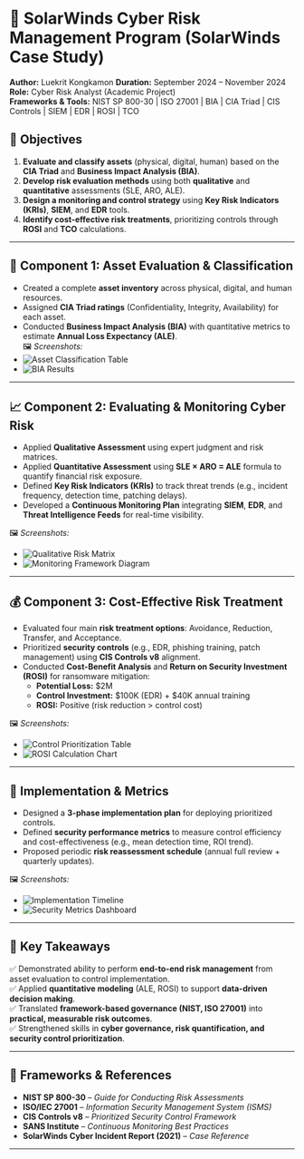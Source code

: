 # 🧩 SolarWinds Cyber Risk Management Program (SolarWinds Case Study)

**Author:** Luekrit Kongkamon 
**Duration:** September 2024 – November 2024  
**Role:** Cyber Risk Analyst (Academic Project)  
**Frameworks & Tools:** NIST SP 800-30 | ISO 27001 | BIA | CIA Triad | CIS Controls | SIEM | EDR | ROSI | TCO  

## 🎯 Objectives
1. **Evaluate and classify assets** (physical, digital, human) based on the **CIA Triad** and **Business Impact Analysis (BIA)**.  
2. **Develop risk evaluation methods** using both **qualitative** and **quantitative** assessments (SLE, ARO, ALE).  
3. **Design a monitoring and control strategy** using **Key Risk Indicators (KRIs)**, **SIEM**, and **EDR** tools.  
4. **Identify cost-effective risk treatments**, prioritizing controls through **ROSI** and **TCO** calculations.

---

## 🧱 Component 1: Asset Evaluation & Classification
- Created a complete **asset inventory** across physical, digital, and human resources.  
- Assigned **CIA Triad ratings** (Confidentiality, Integrity, Availability) for each asset.  
- Conducted **Business Impact Analysis (BIA)** with quantitative metrics to estimate **Annual Loss Expectancy (ALE)**.  
🖼️ *Screenshots:*  
- ![Asset Classification Table](/images/asset_categorization.png)  
- ![BIA Results](/images/bia_results.png)

---

## 📈 Component 2: Evaluating & Monitoring Cyber Risk
- Applied **Qualitative Assessment** using expert judgment and risk matrices.  
- Applied **Quantitative Assessment** using **SLE × ARO = ALE** formula to quantify financial risk exposure.  
- Defined **Key Risk Indicators (KRIs)** to track threat trends (e.g., incident frequency, detection time, patching delays).  
- Developed a **Continuous Monitoring Plan** integrating **SIEM**, **EDR**, and **Threat Intelligence Feeds** for real-time visibility.  

🖼️ *Screenshots:*  
- ![Qualitative Risk Matrix](/images/risk_matrix.png)  
- ![Monitoring Framework Diagram](/images/continuous_monitoring_plan.png)

---

## 💰 Component 3: Cost-Effective Risk Treatment
- Evaluated four main **risk treatment options**: Avoidance, Reduction, Transfer, and Acceptance.  
- Prioritized **security controls** (e.g., EDR, phishing training, patch management) using **CIS Controls v8** alignment.  
- Conducted **Cost-Benefit Analysis** and **Return on Security Investment (ROSI)** for ransomware mitigation:  
  - **Potential Loss:** \$2M  
  - **Control Investment:** \$100K (EDR) + \$40K annual training  
  - **ROSI:** Positive (risk reduction > control cost)

🖼️ *Screenshots:*  
- ![Control Prioritization Table](/images/control_prioritization.png)  
- ![ROSI Calculation Chart](/images/rosi_chart.png)

---

## 🔁 Implementation & Metrics
- Designed a **3-phase implementation plan** for deploying prioritized controls.  
- Defined **security performance metrics** to measure control efficiency and cost-effectiveness (e.g., mean detection time, ROI trend).  
- Proposed periodic **risk reassessment schedule** (annual full review + quarterly updates).

🖼️ *Screenshots:*  
- ![Implementation Timeline](/images/implementation_plan.png)  
- ![Security Metrics Dashboard](/images/security_metrics.png)

---

## 📘 Key Takeaways
✅ Demonstrated ability to perform **end-to-end risk management** from asset evaluation to control implementation.  
✅ Applied **quantitative modeling** (ALE, ROSI) to support **data-driven decision making**.  
✅ Translated **framework-based governance (NIST, ISO 27001)** into **practical, measurable risk outcomes**.  
✅ Strengthened skills in **cyber governance, risk quantification, and security control prioritization**.

---

## 🧩 Frameworks & References
- **NIST SP 800-30** – *Guide for Conducting Risk Assessments*  
- **ISO/IEC 27001** – *Information Security Management System (ISMS)*  
- **CIS Controls v8** – *Prioritized Security Control Framework*  
- **SANS Institute** – *Continuous Monitoring Best Practices*  
- **SolarWinds Cyber Incident Report (2021)** – *Case Reference*

---
